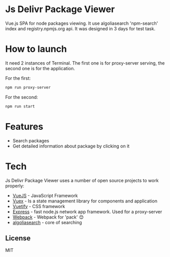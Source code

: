 # Js Delivr Package Viewer

Vue.js SPA for node packages viewing. It use algoliasearch 'npm-search' index and registry.npmjs.org api. It was designed in 3 days for test task.

# How to launch
It need 2 instances of Terminal. The first one is for proxy-server serving, the second one is for the application.

For the first:
```sh
npm run proxy-server
```
For the second:
```sh
npm run start
```

# Features

  - Search packages
  - Get detailed information about package by clicking on it


# Tech

Js Delivr Package Viewer uses a number of open source projects to work properly:

* [VueJS] - JavaScript Framework
* [Vuex] - Is a state management library for components and application
* [Vuetify] - CSS framework
* [Express] - fast node.js network app framework. Used for a proxy-server
* [Webpack] - Webpack for 'pack' 😊
* [algoliasearch] - core of searching


License
----

MIT

[VueJS]: <https://vuejs.org/>
[Vuex]: <https://vuex.vuejs.org/>
[Vuetify]: <https://vuetifyjs.com/>
[Express]: <https://www.npmjs.com/package/express>
[Webpack]: <https://webpack.js.org/>
[algoliasearch]: <https://github.com/algolia/npm-search>